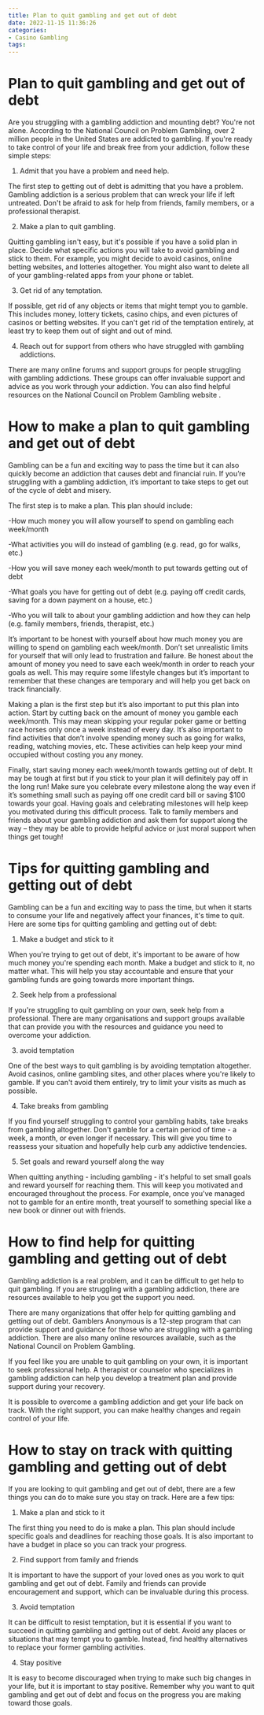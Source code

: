 ```yaml
---
title: Plan to quit gambling and get out of debt
date: 2022-11-15 11:36:26
categories:
- Casino Gambling
tags:
---
```



#  Plan to quit gambling and get out of debt

Are you struggling with a gambling addiction and mounting debt? You're not alone. According to the National Council on Problem Gambling, over 2 million people in the United States are addicted to gambling. If you're ready to take control of your life and break free from your addiction, follow these simple steps:

1. Admit that you have a problem and need help.

The first step to getting out of debt is admitting that you have a problem. Gambling addiction is a serious problem that can wreck your life if left untreated. Don't be afraid to ask for help from friends, family members, or a professional therapist.

2. Make a plan to quit gambling.

Quitting gambling isn't easy, but it's possible if you have a solid plan in place. Decide what specific actions you will take to avoid gambling and stick to them. For example, you might decide to avoid casinos, online betting websites, and lotteries altogether. You might also want to delete all of your gambling-related apps from your phone or tablet.

3. Get rid of any temptation.

If possible, get rid of any objects or items that might tempt you to gamble. This includes money, lottery tickets, casino chips, and even pictures of casinos or betting websites. If you can't get rid of the temptation entirely, at least try to keep them out of sight and out of mind.

4. Reach out for support from others who have struggled with gambling addictions.

There are many online forums and support groups for people struggling with gambling addictions. These groups can offer invaluable support and advice as you work through your addiction. You can also find helpful resources on the National Council on Problem Gambling website .

#  How to make a plan to quit gambling and get out of debt

Gambling can be a fun and exciting way to pass the time but it can also quickly become an addiction that causes debt and financial ruin. If you’re struggling with a gambling addiction, it’s important to take steps to get out of the cycle of debt and misery.

The first step is to make a plan. This plan should include:

-How much money you will allow yourself to spend on gambling each week/month

-What activities you will do instead of gambling (e.g. read, go for walks, etc.)

-How you will save money each week/month to put towards getting out of debt

-What goals you have for getting out of debt (e.g. paying off credit cards, saving for a down payment on a house, etc.)

-Who you will talk to about your gambling addiction and how they can help (e.g. family members, friends, therapist, etc.)

It’s important to be honest with yourself about how much money you are willing to spend on gambling each week/month. Don’t set unrealistic limits for yourself that will only lead to frustration and failure. Be honest about the amount of money you need to save each week/month in order to reach your goals as well. This may require some lifestyle changes but it’s important to remember that these changes are temporary and will help you get back on track financially.

Making a plan is the first step but it’s also important to put this plan into action. Start by cutting back on the amount of money you gamble each week/month. This may mean skipping your regular poker game or betting race horses only once a week instead of every day. It’s also important to find activities that don’t involve spending money such as going for walks, reading, watching movies, etc. These activities can help keep your mind occupied without costing you any money.

Finally, start saving money each week/month towards getting out of debt. It may be tough at first but if you stick to your plan it will definitely pay off in the long run! Make sure you celebrate every milestone along the way even if it’s something small such as paying off one credit card bill or saving $100 towards your goal. Having goals and celebrating milestones will help keep you motivated during this difficult process. Talk to family members and friends about your gambling addiction and ask them for support along the way – they may be able to provide helpful advice or just moral support when things get tough!

#  Tips for quitting gambling and getting out of debt

Gambling can be a fun and exciting way to pass the time, but when it starts to consume your life and negatively affect your finances, it's time to quit. Here are some tips for quitting gambling and getting out of debt:

1. Make a budget and stick to it

When you're trying to get out of debt, it's important to be aware of how much money you're spending each month. Make a budget and stick to it, no matter what. This will help you stay accountable and ensure that your gambling funds are going towards more important things.

2. Seek help from a professional

If you're struggling to quit gambling on your own, seek help from a professional. There are many organisations and support groups available that can provide you with the resources and guidance you need to overcome your addiction.

3. avoid temptation

One of the best ways to quit gambling is by avoiding temptation altogether. Avoid casinos, online gambling sites, and other places where you're likely to gamble. If you can't avoid them entirely, try to limit your visits as much as possible.

4. Take breaks from gambling

If you find yourself struggling to control your gambling habits, take breaks from gambling altogether. Don't gamble for a certain period of time - a week, a month, or even longer if necessary. This will give you time to reassess your situation and hopefully help curb any addictive tendencies.

5. Set goals and reward yourself along the way

When quitting anything - including gambling - it's helpful to set small goals and reward yourself for reaching them. This will keep you motivated and encouraged throughout the process. For example, once you've managed not to gamble for an entire month, treat yourself to something special like a new book or dinner out with friends.

#  How to find help for quitting gambling and getting out of debt

Gambling addiction is a real problem, and it can be difficult to get help to quit gambling. If you are struggling with a gambling addiction, there are resources available to help you get the support you need.

There are many organizations that offer help for quitting gambling and getting out of debt. Gamblers Anonymous is a 12-step program that can provide support and guidance for those who are struggling with a gambling addiction. There are also many online resources available, such as the National Council on Problem Gambling.

If you feel like you are unable to quit gambling on your own, it is important to seek professional help. A therapist or counselor who specializes in gambling addiction can help you develop a treatment plan and provide support during your recovery.

It is possible to overcome a gambling addiction and get your life back on track. With the right support, you can make healthy changes and regain control of your life.

#  How to stay on track with quitting gambling and getting out of debt

If you are looking to quit gambling and get out of debt, there are a few things you can do to make sure you stay on track. Here are a few tips:

1. Make a plan and stick to it

The first thing you need to do is make a plan. This plan should include specific goals and deadlines for reaching those goals. It is also important to have a budget in place so you can track your progress.

2. Find support from family and friends

It is important to have the support of your loved ones as you work to quit gambling and get out of debt. Family and friends can provide encouragement and support, which can be invaluable during this process.

3. Avoid temptation

It can be difficult to resist temptation, but it is essential if you want to succeed in quitting gambling and getting out of debt. Avoid any places or situations that may tempt you to gamble. Instead, find healthy alternatives to replace your former gambling activities.

4. Stay positive

It is easy to become discouraged when trying to make such big changes in your life, but it is important to stay positive. Remember why you want to quit gambling and get out of debt and focus on the progress you are making toward those goals.